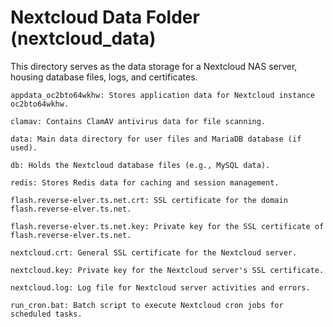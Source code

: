 # Nextcloud Data Folder (nextcloud_data)

This directory serves as the data storage for a Nextcloud NAS server, housing database files, logs, and certificates.
```
appdata_oc2bto64wkhw: Stores application data for Nextcloud instance oc2bto64wkhw.

clamav: Contains ClamAV antivirus data for file scanning.

data: Main data directory for user files and MariaDB database (if used).

db: Holds the Nextcloud database files (e.g., MySQL data).

redis: Stores Redis data for caching and session management.

flash.reverse-elver.ts.net.crt: SSL certificate for the domain flash.reverse-elver.ts.net.

flash.reverse-elver.ts.net.key: Private key for the SSL certificate of flash.reverse-elver.ts.net.

nextcloud.crt: General SSL certificate for the Nextcloud server.

nextcloud.key: Private key for the Nextcloud server's SSL certificate.

nextcloud.log: Log file for Nextcloud server activities and errors.

run_cron.bat: Batch script to execute Nextcloud cron jobs for scheduled tasks.
```
